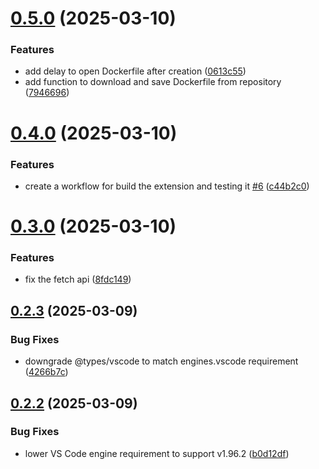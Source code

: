 # [0.5.0](https://github.com/Dockplate/vscode-extension/compare/v0.4.0...v0.5.0) (2025-03-10)


### Features

* add delay to open Dockerfile after creation ([0613c55](https://github.com/Dockplate/vscode-extension/commit/0613c552a658ad35f279a68d50d41c42fc5a481d))
* add function to download and save Dockerfile from repository ([7946696](https://github.com/Dockplate/vscode-extension/commit/79466963f4f73b693e5ead5eba3c9bd1c9516028))



# [0.4.0](https://github.com/Dockplate/vscode-extension/compare/v0.3.0...v0.4.0) (2025-03-10)


### Features

* create a workflow for build the extension and testing it [#6](https://github.com/Dockplate/vscode-extension/issues/6) ([c44b2c0](https://github.com/Dockplate/vscode-extension/commit/c44b2c0f1539e2b2b058c6fdd2de8fbe462baafb))



# [0.3.0](https://github.com/Dockplate/vscode-extension/compare/v0.2.3...v0.3.0) (2025-03-10)


### Features

* fix the fetch api ([8fdc149](https://github.com/Dockplate/vscode-extension/commit/8fdc1499d3f24ca17d8443038fc74afba7556654))



## [0.2.3](https://github.com/Dockplate/vscode-extension/compare/v0.2.2...v0.2.3) (2025-03-09)


### Bug Fixes

* downgrade @types/vscode to match engines.vscode requirement ([4266b7c](https://github.com/Dockplate/vscode-extension/commit/4266b7cff455784606b4ebefe37474ecc794fd11))



## [0.2.2](https://github.com/Dockplate/vscode-extension/compare/v0.2.1...v0.2.2) (2025-03-09)


### Bug Fixes

* lower VS Code engine requirement to support v1.96.2 ([b0d12df](https://github.com/Dockplate/vscode-extension/commit/b0d12dffd87bad624da05da2d016d667113e494a))



